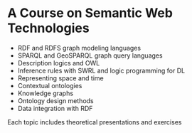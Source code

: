 # A Course on Semantic Web Technologies


- RDF and RDFS graph modeling languages
- SPARQL and GeoSPARQL graph query languages
- Description logics and OWL
- Inference rules with SWRL and logic programming for DL
- Representing space and time
- Contextual ontologies
- Knowledge graphs
- Ontology design methods
- Data integration with RDF

Each topic includes theoretical presentations and exercises
